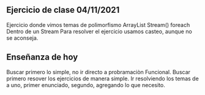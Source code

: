 ## Ejercicio de clase 04/11/2021

Ejercicio donde vimos temas de polimorfismo
ArrayList
Stream()
foreach Dentro de un Stream
Para resolver el ejercicio usamos casteo, aunque no se aconseja.

## Enseñanza de hoy
Buscar primero lo simple, no ir directo a probramaciòn Funcional.
Buscar primero resover los ejercicios de manera simple.
Ir resolviendo los temas de a uno, primer enunciado, segundo, agregando lo que necesito.